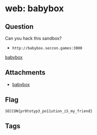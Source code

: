 # web: babybox
## Question
Can you hack this sandbox?

- `http://babybox.seccon.games:3000`

[babybox](files)

## Attachments
- [babybox](files)

## Flag
```
SECCON{pr0totyp3_po11ution_iS_my_friend}
```


## Tags
